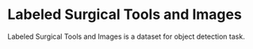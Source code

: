 # Labeled Surgical Tools and Images

Labeled Surgical Tools and Images is a dataset for object detection task.